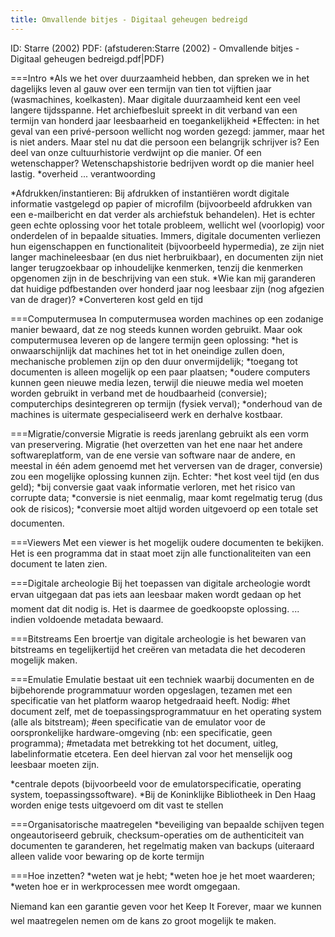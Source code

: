 ```yaml
---
title: Omvallende bitjes - Digitaal geheugen bedreigd
---
```

ID: Starre (2002)
PDF: (afstuderen:Starre (2002) - Omvallende bitjes - Digitaal geheugen bedreigd.pdf|PDF)

===Intro
*Als we het over duurzaamheid hebben, dan spreken we in het dagelijks leven al gauw over een termijn van tien tot vijftien jaar (wasmachines, koelkasten). Maar digitale duurzaamheid kent een veel langere tijdsspanne. Het archiefbesluit spreekt in dit verband van een termijn van honderd jaar leesbaarheid en toegankelijkheid
*Effecten: in het geval van een privé-persoon wellicht nog worden gezegd: jammer, maar het is niet anders. Maar stel nu dat die persoon een belangrijk schrijver is? Een deel van onze cultuurhistorie verdwijnt op die manier. Of een wetenschapper? Wetenschapshistorie bedrijven wordt op die manier heel lastig. 
*overheid ... verantwoording

*Afdrukken/instantieren: Bij afdrukken of instantiëren wordt digitale informatie vastgelegd op papier of microfilm (bijvoorbeeld afdrukken van een e-mailbericht en dat verder als archiefstuk behandelen). Het is echter geen echte oplossing voor het totale probleem, wellicht wel (voorlopig) voor onderdelen of in bepaalde situaties. Immers, digitale documenten verliezen hun eigenschappen en functionaliteit (bijvoorbeeld hypermedia), ze zijn niet langer machineleesbaar (en dus niet herbruikbaar), en documenten zijn niet langer terugzoekbaar op inhoudelijke kenmerken, tenzij die kenmerken opgenomen zijn in de beschrijving van een stuk.
*Wie kan mij garanderen dat huidige pdfbestanden over honderd jaar nog leesbaar zijn (nog afgezien van de drager)?
*Converteren kost geld en tijd

===Computermusea
In computermusea worden machines op een zodanige manier bewaard, dat ze nog steeds kunnen worden gebruikt. Maar ook computermusea leveren op de langere termijn geen oplossing:
*het is onwaarschijnlijk dat machines het tot in het oneindige zullen doen, mechanische problemen zijn op den duur onvermijdelijk;
*toegang tot documenten is alleen mogelijk op een paar plaatsen; 
*oudere computers kunnen geen nieuwe media lezen, terwijl die nieuwe media wel moeten worden gebruikt in verband met de houdbaarheid (conversie); computerchips desintegreren op termijn (fysiek verval);
*onderhoud van de machines is uitermate gespecialiseerd werk en derhalve kostbaar. 

===Migratie/conversie
Migratie is reeds jarenlang gebruikt als een vorm van preservering. Migratie (het overzetten van het ene naar het andere softwareplatform, van de ene versie van software naar de andere, en meestal in één adem genoemd met het verversen van de drager, conversie) zou een mogelijke oplossing kunnen zijn. Echter: 
*het kost veel tijd (en dus geld); 
*bij conversie gaat vaak informatie verloren, met het risico van corrupte data; 
*conversie is niet eenmalig, maar komt regelmatig terug (dus ook de risicos); 
*conversie moet altijd worden uitgevoerd op een totale set documenten.

===Viewers
Met een viewer is het mogelijk oudere documenten te bekijken. Het is een programma dat in staat moet zijn alle functionaliteiten van een document te laten zien. 

===Digitale archeologie
Bij het toepassen van digitale archeologie wordt ervan uitgegaan dat pas iets aan leesbaar maken wordt gedaan op het moment dat dit nodig is. Het is daarmee de goedkoopste oplossing.   ... indien voldoende metadata bewaard.

===Bitstreams
Een broertje van digitale archeologie is het bewaren van bitstreams en tegelijkertijd het creëren van metadata die het decoderen mogelijk maken.

===Emulatie
Emulatie bestaat uit een techniek waarbij documenten en de bijbehorende programmatuur worden opgeslagen, tezamen met een specificatie van het platform waarop hetgedraaid heeft. Nodig: 
#het document zelf, met de toepassingsprogrammatuur en het operating system (alle als bitstream); 
#een specificatie van de emulator voor de oorspronkelijke hardware-omgeving (nb: een specificatie, geen programma);
#metadata met betrekking tot het document, uitleg, labelinformatie etcetera. Een deel hiervan zal voor het menselijk oog leesbaar moeten zijn.

*centrale depots (bijvoorbeeld voor de emulatorspecificatie, operating system, toepassingssoftware).
*Bij de Koninklijke Bibliotheek in Den Haag worden enige tests uitgevoerd om dit vast te stellen

===Organisatorische maatregelen
*beveiliging van bepaalde schijven tegen ongeautoriseerd gebruik, checksum-operaties om de authenticiteit van documenten te garanderen, het regelmatig maken van backups (uiteraard alleen valide voor bewaring op de korte termijn  

===Hoe inzetten?
*weten wat je hebt;
*weten hoe je het moet waarderen;
*weten hoe er in werkprocessen mee wordt omgegaan.

Niemand kan een garantie geven voor het Keep It Forever, maar we kunnen wel maatregelen nemen om de kans zo groot mogelijk te maken.
